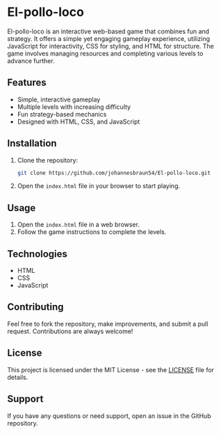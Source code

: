# El-pollo-loco

El-pollo-loco is an interactive web-based game that combines fun and strategy. It offers a simple yet engaging gameplay experience, utilizing JavaScript for interactivity, CSS for styling, and HTML for structure. The game involves managing resources and completing various levels to advance further. 

## Features

- Simple, interactive gameplay
- Multiple levels with increasing difficulty
- Fun strategy-based mechanics
- Designed with HTML, CSS, and JavaScript

## Installation

1. Clone the repository:
    ```bash
    git clone https://github.com/johannesbraun54/El-pollo-loco.git
    ```

2. Open the `index.html` file in your browser to start playing.

## Usage

1. Open the `index.html` file in a web browser.
2. Follow the game instructions to complete the levels.

## Technologies

- HTML
- CSS
- JavaScript

## Contributing

Feel free to fork the repository, make improvements, and submit a pull request. Contributions are always welcome!

## License

This project is licensed under the MIT License - see the [LICENSE](LICENSE) file for details.

## Support

If you have any questions or need support, open an issue in the GitHub repository.



